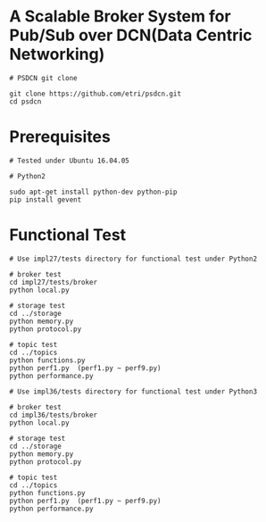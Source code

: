A Scalable Broker System for Pub/Sub over DCN(Data Centric Networking)
========================
    # PSDCN git clone

    git clone https://github.com/etri/psdcn.git
    cd psdcn

Prerequisites
=============

    # Tested under Ubuntu 16.04.05

    # Python2
   
    sudo apt-get install python-dev python-pip
    pip install gevent
    
Functional Test
=============

    # Use impl27/tests directory for functional test under Python2

    # broker test
    cd impl27/tests/broker
    python local.py

    # storage test
    cd ../storage
    python memory.py
    python protocol.py
 
    # topic test
    cd ../topics
    python functions.py
    python perf1.py  (perf1.py ~ perf9.py)
    python performance.py

    # Use impl36/tests directory for functional test under Python3

    # broker test
    cd impl36/tests/broker
    python local.py

    # storage test
    cd ../storage
    python memory.py
    python protocol.py
 
    # topic test
    cd ../topics
    python functions.py
    python perf1.py  (perf1.py ~ perf9.py)
    python performance.py

